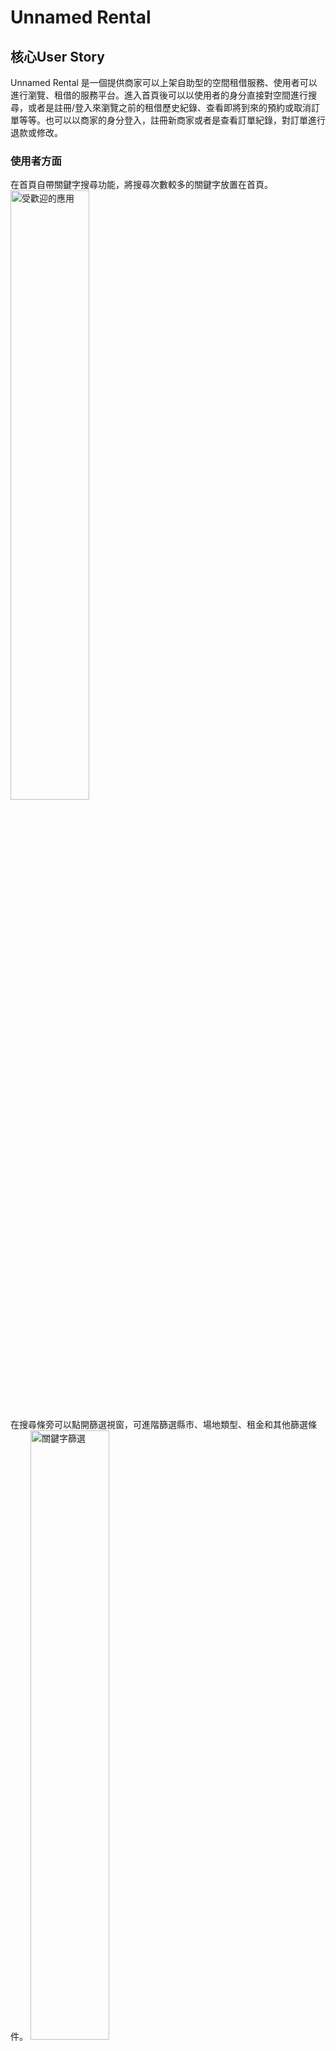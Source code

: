 # Unnamed Rental
## 核心User Story
Unnamed Rental 是一個提供商家可以上架自助型的空間租借服務、使用者可以進行瀏覽、租借的服務平台。進入首頁後可以以使用者的身分直接對空間進行搜尋，或者是註冊/登入來瀏覽之前的租借歷史紀錄、查看即將到來的預約或取消訂單等等。也可以以商家的身分登入，註冊新商家或者是查看訂單紀錄，對訂單進行退款或修改。

### 使用者方面

在首頁自帶關鍵字搜尋功能，將搜尋次數較多的關鍵字放置在首頁。
<img src="/picture/popular_applications.png" alt="受歡迎的應用" width="50%">

在搜尋條旁可以點開篩選視窗，可進階篩選縣市、場地類型、租金和其他篩選條件。
<img src="/picture/keyword_search.png" alt="關鍵字篩選" width="50%">

點入景點頁面後進到下面的月曆，可以點擊日期查看可預約的時段。選擇時段後選擇「查看已選時段」可以查看目前選擇的所有時段。點選「確認預約」後可以進到預約頁面。
<img src="/picture/booking_window.png" alt="查看選擇時段" width="50%">

進入預約頁面後填寫預約資訊。
<img src="/picture/booking_data.png" alt="填寫預約資料" width="50%">

預約成功後會直接進到會員中心，查看方才預約的訂單和歷史訂單。
<img src="/picture/user_member_page.png" alt="使用者頁面" width="50%">

可以在會員中心進行篩選，查看過去訂單、未來訂單和取消紀錄等訂單詳情。過去訂單可對該訂單進行評分，未來訂單在一天前可取消並退款。
<img src="/picture/user_member_page_filter.png" alt="使用者頁面" width="50%">

針對預約完成並完成付款流程，但預約時間尚未到來的訂單，使用者可以在會員中心直接取消該筆預約並進行退款。
<img src="/picture/user_member_page_cancel_booking.png" alt="使用者取消預約" width="50%">

在預約完後，使用者會在信箱收到預約成功通知，例如下面的範例。
<img src="/picture/booking_success_notify.png" alt="使用者預約成功通知" width="50%">

在預約到期之前的一小時，使用者會在信箱收到商家設定的大門密碼。
<img src="/picture/password_notify.png" alt="使用者密碼通知" width="50%">

在預約到期後，使用者可以在會員中心對該筆預約打心評價。
<img src="/picture/user_member_page_send_rate.png" alt="使用者打心評價" width="50%">

###商家方面
商家可以在首頁選擇註冊新帳號，或者是直接登入商家會員中心。
<img src="/picture/merchant_options.png" alt="商家註冊登入" width="50%">

商家會員中心的功能表提供預約月曆、訂單查詢、新增商家、常見問題和目前已存在的商家的狀態和訂單查閱。
<img src="/picture/merchant_member_page_list.png" alt="商家中心功能表" width="50%">

在預約月曆的頁面可以查看該月份和未來兩個月的訂單總情況，點擊月曆上的圓圈可以展開查看預約日期、時間、單號、預約者聯絡資料等該筆預約的詳情。
<img src="/picture/merchant_member_page_calender.png" alt="商家中心月曆" width="50%">

在訂單查詢頁面中可以用商店名稱、預約資料等進行訂單的篩選。
<img src="/picture/merchant_member_page_booking_manage.png" alt="商家中心訂單查詢" width="50%">

點擊該筆訂單可以查看該筆訂單的詳情，也可以對該筆訂單的資料進行使用者連絡資料、訂單日期和時間的編輯，也可以刪除該筆預約。在刪除預約時系統同時會寄信通知預約人並退費。
<img src="/picture/merchant_member_page_booking_manage_option.png" alt="商家中心訂單管理功能" width="50%">

如果要新增商店，可以在新增商家頁面填入商家店名、地址、銀行帳號等詳細資料。
<img src="/picture/merchant_member_page_add_merchant.png" alt="商家中心新增商家" width="50%">

如果要修改已存在的商店的資料，可以在商家列表下選擇該商店，並在展開的列表中選擇「商家資訊管理」，就可以編輯商店資料。
<img src="/picture/merchant_member_page_merchant_info.png" alt="商家中心商家資訊管理" width="50%">

## 核心技術
### 後端: Python、FastAPI
### 前端: JavaScript、HTML
### 身分驗證: Google OAuth、JWT
### 金流: Tappay金流串接
### 圖片儲存: AWS S3
### 資料儲存: AWS RDS(MySQL)
### 信件發送: AWS Lambda、AWS EventListener、MySQL Trigger
### Server: AWS EC2
### 版本管理: Github

## 系統架構圖
<img src="/picture/system_architecture.png" alt="系統架構圖" width="50%">

## DB ERD
<img src="/picture/ERD.png" alt="ERD" width="50%">